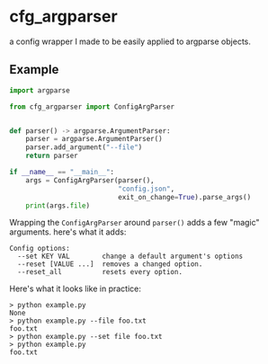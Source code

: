 # cfg_argparser

a config wrapper I made to be easily applied to argparse objects.

## Example

```python
import argparse

from cfg_argparser import ConfigArgParser


def parser() -> argparse.ArgumentParser:
    parser = argparse.ArgumentParser()
    parser.add_argument("--file")
    return parser

if __name__ == "__main__":
    args = ConfigArgParser(parser(),
                           "config.json",
                           exit_on_change=True).parse_args()
    print(args.file)
```

Wrapping the `ConfigArgParser` around `parser()` adds a few "magic" arguments.
here's what it adds:

```rich
Config options:
  --set KEY VAL        change a default argument's options
  --reset [VALUE ...]  removes a changed option.
  --reset_all          resets every option.
```

Here's what it looks like in practice:

```null
> python example.py
None
> python example.py --file foo.txt
foo.txt
> python example.py --set file foo.txt
> python example.py
foo.txt
```
